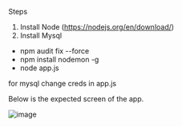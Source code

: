 Steps

1. Install Node (https://nodejs.org/en/download/)
2. Install Mysql

* npm audit fix --force
* npm install nodemon -g
* node app.js

for mysql change creds in app.js

Below is the expected screen of the app.

![image](https://user-images.githubusercontent.com/5963/116226815-13c8c580-a771-11eb-905f-6fbce5e6c39b.png)
